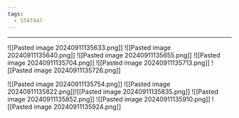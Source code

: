 ```yaml
---
tags:
  - STAT447
---
```

---
![[Pasted image 20240911135633.png]]
![[Pasted image 20240911135640.png]]
![[Pasted image 20240911135655.png]]
![[Pasted image 20240911135704.png]]
![[Pasted image 20240911135713.png]]
![[Pasted image 20240911135726.png]]

![[Pasted image 20240911135754.png]]
![[Pasted image 20240911135822.png]]![[Pasted image 20240911135835.png]]
![[Pasted image 20240911135852.png]]
![[Pasted image 20240911135910.png]]
![[Pasted image 20240911135924.png]]
